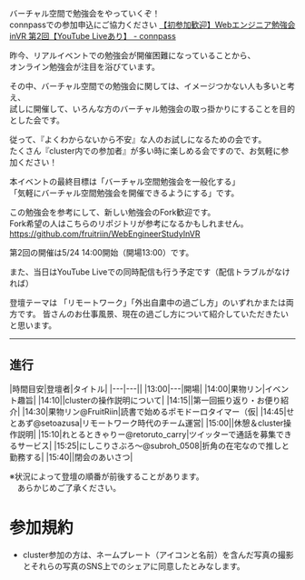 バーチャル空間で勉強会をやっていくぞ！  
connpassでの参加申込にご協力ください
[【初参加歓迎】Webエンジニア勉強会inVR 第2回【YouTube Liveあり】 \- connpass](https://study-in-virtual.connpass.com/event/175361/)

昨今、リアルイベントでの勉強会が開催困難になっていることから、  
オンライン勉強会が注目を浴びています。

その中、バーチャル空間での勉強会に関しては、イメージつかない人も多いと考え、  
試しに開催して、いろんな方のバーチャル勉強会の取っ掛かりにすることを目的とした会です。　　

従って、『よくわからないから不安』な人のお試しになるための会です。  
たくさん『cluster内での参加者』が多い時に楽しめる会ですので、お気軽に参加ください！  

本イベントの最終目標は「バーチャル空間勉強会を一般化する」  
「気軽にバーチャル空間勉強会を開催できるようにする」です。  

この勉強会を参考にして、新しい勉強会のFork歓迎です。  
Fork希望の人はこちらのリポジトリが参考になるかもしれません。  
https://github.com/fruitriin/WebEngineerStudyInVR


第2回の開催は5/24 14:00開始（開場13:00）です。

また、当日はYouTube Liveでの同時配信も行う予定です（配信トラブルがなければ）


登壇テーマは 「リモートワーク」「外出自粛中の過ごし方」のいずれかまたは両方です。
皆さんのお仕事風景、現在の過ごし方について紹介していただきたいと思います。

----

## 進行

|時間目安|登壇者|タイトル|
|---|---||
|13:00|---|開場|
|14:00|果物リン|イベント趣旨|
|14:10||clusterの操作説明について|
|14:15||第一回振り返り・お便り紹介|
|14:30|果物リン@FruitRiin|読書で始めるポモドーロタイマー（仮|
|14:45|せとあず@setoazusa|リモートワーク時代のチーム運営|
|15:00||休憩＆cluster操作説明|
|15:10|れとるときゃりー@retoruto_carry|ツイッターで通話を募集できるサービス|
|15:25|にしこりさぶろ〜@subroh_0508|折角の在宅なので推しと勤務する|
|15:40||閉会のあいさつ|

※状況によって登壇の順番が前後することがあります。  
　あらかじめご了承ください。


# 参加規約
- cluster参加の方は、ネームプレート（アイコンと名前）を含んだ写真の撮影とそれらの写真のSNS上でのシェアに同意したとみなします。
